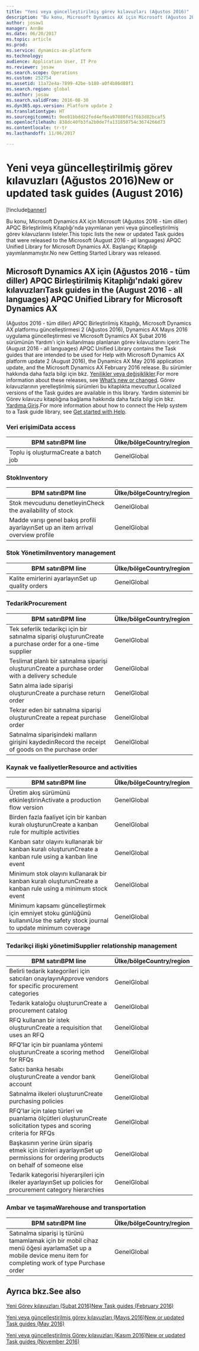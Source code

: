 ```yaml
---
title: "Yeni veya güncelleştirilmiş görev kılavuzları (Ağustos 2016)"
description: "Bu konu, Microsoft Dynamics AX için Microsoft (Ağustos 2016 - tüm diller) APQC Birleştirilmiş Kitaplığı'nda yayımlanan yeni veya güncelleştirilmiş görev kılavuzlarını listeler. Başlangıç Kitaplığı yayımlanmamıştır."
author: josaw1
manager: AnnBe
ms.date: 06/20/2017
ms.topic: article
ms.prod: 
ms.service: dynamics-ax-platform
ms.technology: 
audience: Application User, IT Pro
ms.reviewer: josaw
ms.search.scope: Operations
ms.custom: 252754
ms.assetid: 11a72e4a-7899-42be-b180-a0f4b86d88f1
ms.search.region: global
ms.author: josaw
ms.search.validFrom: 2016-08-30
ms.dyn365.ops.version: Platform update 2
ms.translationtype: HT
ms.sourcegitcommit: 9ee81bbdd22fed4ef6ea97080fe1f6b3d82bcaf5
ms.openlocfilehash: 838dc40fb3fa2b0de7fa131850754c3674266d73
ms.contentlocale: tr-tr
ms.lasthandoff: 11/06/2017

---
```


# <a name="new-or-updated-task-guides-august-2016"></a><span data-ttu-id="60c1d-104">Yeni veya güncelleştirilmiş görev kılavuzları (Ağustos 2016)</span><span class="sxs-lookup"><span data-stu-id="60c1d-104">New or updated task guides (August 2016)</span></span>

[!include[banner](../includes/banner.md)]


<span data-ttu-id="60c1d-105">Bu konu, Microsoft Dynamics AX için Microsoft (Ağustos 2016 - tüm diller) APQC Birleştirilmiş Kitaplığı'nda yayımlanan yeni veya güncelleştirilmiş görev kılavuzlarını listeler.</span><span class="sxs-lookup"><span data-stu-id="60c1d-105">This topic lists the new or updated Task guides that were released to the Microsoft (August 2016 - all languages) APQC Unified Library for Microsoft Dynamics AX.</span></span> <span data-ttu-id="60c1d-106">Başlangıç Kitaplığı yayımlanmamıştır.</span><span class="sxs-lookup"><span data-stu-id="60c1d-106">No new Getting Started Library was released.</span></span>

<a name="task-guides-in-the-august-2016---all-languages-apqc-unified-library-for-microsoft-dynamics-ax"></a><span data-ttu-id="60c1d-107">[]()Microsoft Dynamics AX için (Ağustos 2016 - tüm diller) APQC Birleştirilmiş Kitaplığı'ndaki görev kılavuzları</span><span class="sxs-lookup"><span data-stu-id="60c1d-107">[]()Task guides in the (August 2016 - all languages) APQC Unified Library for Microsoft Dynamics AX</span></span>
---------------------------------------------------------------------------------------------------

<span data-ttu-id="60c1d-108">(Ağustos 2016 - tüm diller) APQC Birleştirilmiş Kitaplığı, Microsoft Dynamics AX platformu güncelleştirmesi 2 (Ağustos 2016), Dynamics AX Mayıs 2016 uygulama güncelleştirmesi ve Microsoft Dynamics AX Şubat 2016 sürümünün Yardım'ı için kullanılması planlanan görev kılavuzlarını içerir.</span><span class="sxs-lookup"><span data-stu-id="60c1d-108">The (August 2016 - all languages) APQC Unified Library contains the Task guides that are intended to be used for Help with Microsoft Dynamics AX platform update 2 (August 2016), the Dynamics AX May 2016 application update, and the Microsoft Dynamics AX February 2016 release.</span></span> <span data-ttu-id="60c1d-109">Bu sürümler hakkında daha fazla bilgi için bkz. [Yenilikler veya değişiklikler](whats-new-changed.md).</span><span class="sxs-lookup"><span data-stu-id="60c1d-109">For more information about these releases, see [What’s new or changed](whats-new-changed.md).</span></span> <span data-ttu-id="60c1d-110">Görev kılavuzlarının yerelleştirilmiş sürümleri bu kitaplıkta mevcuttur.</span><span class="sxs-lookup"><span data-stu-id="60c1d-110">Localized versions of the Task guides are available in this library.</span></span> <span data-ttu-id="60c1d-111">Yardım sistemini bir Görev kılavuzu kitaplığına bağlama hakkında daha fazla bilgi için bkz. [Yardıma Giriş](help-overview.md).</span><span class="sxs-lookup"><span data-stu-id="60c1d-111">For more information about how to connect the Help system to a Task guide library, see [Get started with Help](help-overview.md).</span></span>

### <a name="data-access"></a><span data-ttu-id="60c1d-112">Veri erişimi</span><span class="sxs-lookup"><span data-stu-id="60c1d-112">Data access</span></span>

| <span data-ttu-id="60c1d-113">BPM satırı</span><span class="sxs-lookup"><span data-stu-id="60c1d-113">BPM line</span></span>           | <span data-ttu-id="60c1d-114">Ülke/bölge</span><span class="sxs-lookup"><span data-stu-id="60c1d-114">Country/region</span></span> |
|--------------------|----------------|
| <span data-ttu-id="60c1d-115">Toplu iş oluşturma</span><span class="sxs-lookup"><span data-stu-id="60c1d-115">Create a batch job</span></span> | <span data-ttu-id="60c1d-116">Genel</span><span class="sxs-lookup"><span data-stu-id="60c1d-116">Global</span></span>         |

### <a name="inventory"></a><span data-ttu-id="60c1d-117">Stok</span><span class="sxs-lookup"><span data-stu-id="60c1d-117">Inventory</span></span>

| <span data-ttu-id="60c1d-118">BPM satırı</span><span class="sxs-lookup"><span data-stu-id="60c1d-118">BPM line</span></span>                                | <span data-ttu-id="60c1d-119">Ülke/bölge</span><span class="sxs-lookup"><span data-stu-id="60c1d-119">Country/region</span></span> |
|-----------------------------------------|----------------|
| <span data-ttu-id="60c1d-120">Stok mevcudunu denetleyin</span><span class="sxs-lookup"><span data-stu-id="60c1d-120">Check the availability of stock</span></span>         | <span data-ttu-id="60c1d-121">Genel</span><span class="sxs-lookup"><span data-stu-id="60c1d-121">Global</span></span>         |
| <span data-ttu-id="60c1d-122">Madde varışı genel bakış profili ayarlayın</span><span class="sxs-lookup"><span data-stu-id="60c1d-122">Set up an item arrival overview profile</span></span> | <span data-ttu-id="60c1d-123">Genel</span><span class="sxs-lookup"><span data-stu-id="60c1d-123">Global</span></span>         |

### <a name="inventory-management"></a><span data-ttu-id="60c1d-124">Stok Yönetimi</span><span class="sxs-lookup"><span data-stu-id="60c1d-124">Inventory management</span></span>

| <span data-ttu-id="60c1d-125">BPM satırı</span><span class="sxs-lookup"><span data-stu-id="60c1d-125">BPM line</span></span>              | <span data-ttu-id="60c1d-126">Ülke/bölge</span><span class="sxs-lookup"><span data-stu-id="60c1d-126">Country/region</span></span> |
|-----------------------|----------------|
| <span data-ttu-id="60c1d-127">Kalite emirlerini ayarlayın</span><span class="sxs-lookup"><span data-stu-id="60c1d-127">Set up quality orders</span></span> | <span data-ttu-id="60c1d-128">Genel</span><span class="sxs-lookup"><span data-stu-id="60c1d-128">Global</span></span>         |

### <a name="procurement"></a><span data-ttu-id="60c1d-129">Tedarik</span><span class="sxs-lookup"><span data-stu-id="60c1d-129">Procurement</span></span>

| <span data-ttu-id="60c1d-130">BPM satırı</span><span class="sxs-lookup"><span data-stu-id="60c1d-130">BPM line</span></span>                                          | <span data-ttu-id="60c1d-131">Ülke/bölge</span><span class="sxs-lookup"><span data-stu-id="60c1d-131">Country/region</span></span> |
|---------------------------------------------------|----------------|
| <span data-ttu-id="60c1d-132">Tek seferlik tedarikçi için bir satınalma siparişi oluşturun</span><span class="sxs-lookup"><span data-stu-id="60c1d-132">Create a purchase order for a one-time supplier</span></span>   | <span data-ttu-id="60c1d-133">Genel</span><span class="sxs-lookup"><span data-stu-id="60c1d-133">Global</span></span>         |
| <span data-ttu-id="60c1d-134">Teslimat planlı bir satınalma siparişi oluşturun</span><span class="sxs-lookup"><span data-stu-id="60c1d-134">Create a purchase order with a delivery schedule</span></span>  | <span data-ttu-id="60c1d-135">Genel</span><span class="sxs-lookup"><span data-stu-id="60c1d-135">Global</span></span>         |
| <span data-ttu-id="60c1d-136">Satın alma iade siparişi oluşturun</span><span class="sxs-lookup"><span data-stu-id="60c1d-136">Create a purchase return order</span></span>                    | <span data-ttu-id="60c1d-137">Genel</span><span class="sxs-lookup"><span data-stu-id="60c1d-137">Global</span></span>         |
| <span data-ttu-id="60c1d-138">Tekrar eden bir satınalma siparişi oluşturun</span><span class="sxs-lookup"><span data-stu-id="60c1d-138">Create a repeat purchase order</span></span>                    | <span data-ttu-id="60c1d-139">Genel</span><span class="sxs-lookup"><span data-stu-id="60c1d-139">Global</span></span>         |
| <span data-ttu-id="60c1d-140">Satınalma siparişindeki malların girişini kaydedin</span><span class="sxs-lookup"><span data-stu-id="60c1d-140">Record the receipt of goods on the purchase order</span></span> | <span data-ttu-id="60c1d-141">Genel</span><span class="sxs-lookup"><span data-stu-id="60c1d-141">Global</span></span>         |

### <a name="resource-and-activities"></a><span data-ttu-id="60c1d-142">Kaynak ve faaliyetler</span><span class="sxs-lookup"><span data-stu-id="60c1d-142">Resource and activities</span></span>

| <span data-ttu-id="60c1d-143">BPM satırı</span><span class="sxs-lookup"><span data-stu-id="60c1d-143">BPM line</span></span>                                                | <span data-ttu-id="60c1d-144">Ülke/bölge</span><span class="sxs-lookup"><span data-stu-id="60c1d-144">Country/region</span></span> |
|---------------------------------------------------------|----------------|
| <span data-ttu-id="60c1d-145">Üretim akış sürümünü etkinleştirin</span><span class="sxs-lookup"><span data-stu-id="60c1d-145">Activate a production flow version</span></span>                      | <span data-ttu-id="60c1d-146">Genel</span><span class="sxs-lookup"><span data-stu-id="60c1d-146">Global</span></span>         |
| <span data-ttu-id="60c1d-147">Birden fazla faaliyet için bir kanban kuralı oluşturun</span><span class="sxs-lookup"><span data-stu-id="60c1d-147">Create a kanban rule for multiple activities</span></span>            | <span data-ttu-id="60c1d-148">Genel</span><span class="sxs-lookup"><span data-stu-id="60c1d-148">Global</span></span>         |
| <span data-ttu-id="60c1d-149">Kanban satır olayını kullanarak bir kanban kuralı oluşturun</span><span class="sxs-lookup"><span data-stu-id="60c1d-149">Create a kanban rule using a kanban line event</span></span>          | <span data-ttu-id="60c1d-150">Genel</span><span class="sxs-lookup"><span data-stu-id="60c1d-150">Global</span></span>         |
| <span data-ttu-id="60c1d-151">Minimum stok olayını kullanarak bir kanban kuralı oluşturun</span><span class="sxs-lookup"><span data-stu-id="60c1d-151">Create a kanban rule using a minimum stock event</span></span>        | <span data-ttu-id="60c1d-152">Genel</span><span class="sxs-lookup"><span data-stu-id="60c1d-152">Global</span></span>         |
| <span data-ttu-id="60c1d-153">Minimum kapsamı güncelleştirmek için emniyet stoku günlüğünü kullanın</span><span class="sxs-lookup"><span data-stu-id="60c1d-153">Use the safety stock journal to update minimum coverage</span></span> | <span data-ttu-id="60c1d-154">Genel</span><span class="sxs-lookup"><span data-stu-id="60c1d-154">Global</span></span>         |

### <a name="supplier-relationship-management"></a><span data-ttu-id="60c1d-155">Tedarikçi ilişki yönetimi</span><span class="sxs-lookup"><span data-stu-id="60c1d-155">Supplier relationship management</span></span>

| <span data-ttu-id="60c1d-156">BPM satırı</span><span class="sxs-lookup"><span data-stu-id="60c1d-156">BPM line</span></span>                                                           | <span data-ttu-id="60c1d-157">Ülke/bölge</span><span class="sxs-lookup"><span data-stu-id="60c1d-157">Country/region</span></span> |
|--------------------------------------------------------------------|----------------|
| <span data-ttu-id="60c1d-158">Belirli tedarik kategorileri için satıcıları onaylayın</span><span class="sxs-lookup"><span data-stu-id="60c1d-158">Approve vendors for specific procurement categories</span></span>                | <span data-ttu-id="60c1d-159">Genel</span><span class="sxs-lookup"><span data-stu-id="60c1d-159">Global</span></span>         |
| <span data-ttu-id="60c1d-160">Tedarik kataloğu oluşturun</span><span class="sxs-lookup"><span data-stu-id="60c1d-160">Create a procurement catalog</span></span>                                       | <span data-ttu-id="60c1d-161">Genel</span><span class="sxs-lookup"><span data-stu-id="60c1d-161">Global</span></span>         |
| <span data-ttu-id="60c1d-162">RFQ kullanan bir istek oluşturun</span><span class="sxs-lookup"><span data-stu-id="60c1d-162">Create a requisition that uses an RFQ</span></span>                              | <span data-ttu-id="60c1d-163">Genel</span><span class="sxs-lookup"><span data-stu-id="60c1d-163">Global</span></span>         |
| <span data-ttu-id="60c1d-164">RFQ'lar için bir puanlama yöntemi oluşturun</span><span class="sxs-lookup"><span data-stu-id="60c1d-164">Create a scoring method for RFQs</span></span>                                   | <span data-ttu-id="60c1d-165">Genel</span><span class="sxs-lookup"><span data-stu-id="60c1d-165">Global</span></span>         |
| <span data-ttu-id="60c1d-166">Satıcı banka hesabı oluşturun</span><span class="sxs-lookup"><span data-stu-id="60c1d-166">Create a vendor bank account</span></span>                                       | <span data-ttu-id="60c1d-167">Genel</span><span class="sxs-lookup"><span data-stu-id="60c1d-167">Global</span></span>         |
| <span data-ttu-id="60c1d-168">Satınalma ilkeleri oluşturun</span><span class="sxs-lookup"><span data-stu-id="60c1d-168">Create purchasing policies</span></span>                                         | <span data-ttu-id="60c1d-169">Genel</span><span class="sxs-lookup"><span data-stu-id="60c1d-169">Global</span></span>         |
| <span data-ttu-id="60c1d-170">RFQ'lar için talep türleri ve puanlama ölçütleri oluşturun</span><span class="sxs-lookup"><span data-stu-id="60c1d-170">Create solicitation types and scoring criteria for RFQs</span></span>            | <span data-ttu-id="60c1d-171">Genel</span><span class="sxs-lookup"><span data-stu-id="60c1d-171">Global</span></span>         |
| <span data-ttu-id="60c1d-172">Başkasının yerine ürün sipariş etmek için izinleri ayarlayın</span><span class="sxs-lookup"><span data-stu-id="60c1d-172">Set up permissions for ordering products on behalf of someone else</span></span> | <span data-ttu-id="60c1d-173">Genel</span><span class="sxs-lookup"><span data-stu-id="60c1d-173">Global</span></span>         |
| <span data-ttu-id="60c1d-174">Tedarik kategorisi hiyerarşileri için ilkeler ayarlayın</span><span class="sxs-lookup"><span data-stu-id="60c1d-174">Set up policies for procurement category hierarchies</span></span>               | <span data-ttu-id="60c1d-175">Genel</span><span class="sxs-lookup"><span data-stu-id="60c1d-175">Global</span></span>         |

### <a name="warehouse-and-transportation"></a><span data-ttu-id="60c1d-176">Ambar ve taşıma</span><span class="sxs-lookup"><span data-stu-id="60c1d-176">Warehouse and transportation</span></span>

| <span data-ttu-id="60c1d-177">BPM satırı</span><span class="sxs-lookup"><span data-stu-id="60c1d-177">BPM line</span></span>                                                                    | <span data-ttu-id="60c1d-178">Ülke/bölge</span><span class="sxs-lookup"><span data-stu-id="60c1d-178">Country/region</span></span> |
|-----------------------------------------------------------------------------|----------------|
| <span data-ttu-id="60c1d-179">Satınalma siparişi iş türünü tamamlamak için bir mobil cihaz menü öğesi ayarlama</span><span class="sxs-lookup"><span data-stu-id="60c1d-179">Set up a mobile device menu item for completing work of type Purchase order</span></span> | <span data-ttu-id="60c1d-180">Genel</span><span class="sxs-lookup"><span data-stu-id="60c1d-180">Global</span></span>         |



<a name="see-also"></a><span data-ttu-id="60c1d-181">Ayrıca bkz.</span><span class="sxs-lookup"><span data-stu-id="60c1d-181">See also</span></span>
--------

[<span data-ttu-id="60c1d-182">Yeni Görev kılavuzları (Şubat 2016)</span><span class="sxs-lookup"><span data-stu-id="60c1d-182">New Task guides (February 2016)</span></span>](new-task-guides-available-february-2016.md)

[<span data-ttu-id="60c1d-183">Yeni veya güncelleştirilmiş görev kılavuzları (Mayıs 2016)</span><span class="sxs-lookup"><span data-stu-id="60c1d-183">New or updated Task guides (May 2016)</span></span>](new-updated-task-guides-available-may-2016.md)

[<span data-ttu-id="60c1d-184">Yeni veya güncelleştirilmiş Görev kılavuzları (Kasım 2016)</span><span class="sxs-lookup"><span data-stu-id="60c1d-184">New or updated Task guides (November 2016)</span></span>](new-task-guides-november-2016.md)




